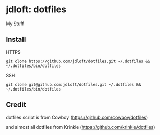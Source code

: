 # jdloft: dotfiles
My Stuff

## Install
HTTPS
```
git clone https://github.com/jdloft/dotfiles.git ~/.dotfiles && ~/.dotfiles/bin/dotfiles
```
SSH
```
git clone git@github.com:jdloft/dotfiles.git ~/.dotfiles && ~/.dotfiles/bin/dotfiles
```

## Credit
dotfiles script is from Cowboy (<https://github.com/cowboy/dotfiles>)

and almost all dotfiles from Krinkle (<https://github.com/krinkle/dotfiles>)
